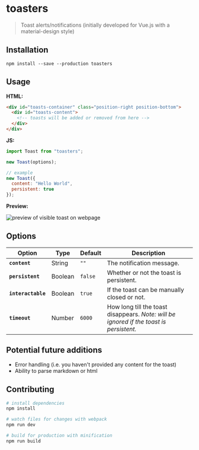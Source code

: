 # toasters

> Toast alerts/notifications (initially developed for Vue.js with a material-design style)

## Installation

`npm install --save --production toasters`

## Usage

**HTML:**

```html
<div id="toasts-container" class="position-right position-bottom">
  <div id="toasts-content">
    <!-- toasts will be added or removed from here -->
  </div>
</div>
```

**JS:**

```js
import Toast from "toasters";

new Toast(options);

// example
new Toast({
  content: "Hello World",
  persistent: true
});
```

**Preview:**

![preview of visible toast on webpage](https://i.imgur.com/UvXaEkD.png)

## Options

| Option | Type | Default | Description |
| --- | --- | --- | --- |
| **`content`** | String | `""` | The notification message. |
| **`persistent`** | Boolean | `false` | Whether or not the toast is persistent. |
| **`interactable`** | Boolean | `true` | If the toast can be manually closed or not. |
| **`timeout`** | Number | `6000` | How long till the toast disappears. *Note: will be ignored if the toast is persistent.* |

## Potential future additions

- Error handling (i.e. you haven't provided any content for the toast)
- Ability to parse markdown or html

<!--See [example](https://github.com/jonathan-grah/vue-roaster/tree/master/example) folder for more details.-->

## Contributing

```bash
# install dependencies
npm install

# watch files for changes with webpack
npm run dev

# build for production with minification
npm run build
```
